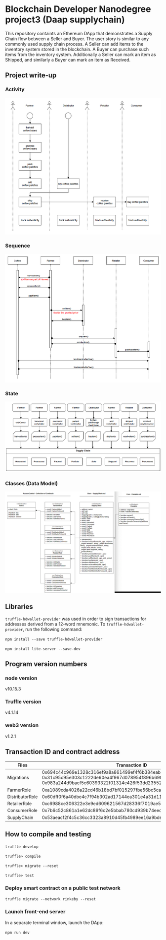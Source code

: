 # Blockchain Developer Nanodegree project3 (Daap supplychain)
This repository containts an Ethereum DApp that demonstrates a Supply Chain flow between a Seller and Buyer. The user story is similar to any commonly used supply chain process. A Seller can add items to the inventory system stored in the blockchain. A Buyer can purchase such items from the inventory system. Additionally a Seller can mark an item as Shipped, and similarly a Buyer can mark an item as Received.

## Project write-up

### Activity
![Activity](images/Activity.png)

### Sequence
![Activity](images/Sequence.png)

### State
![Activity](images/State.png)

### Classes (Data Model)
![Activity](images/Classes.png)

## Libraries
`truffle-hdwallet-provider` was used in order to sign transactions for addresses derived from a 12-word mnemonic.
To `truffle-hdwallet-provider`, run the following command:

`npm install --save truffle-hdwallet-provider`

`npm install lite-server --save-dev`

## Program version numbers

### node version
v10.15.3

### Truffle version
v4.1.14

### web3 version
v1.2.1

## Transaction ID and contract address
| Files | Transaction ID | Contract address |
| ------------- | ------------- | ------------- |
| Migrations | 0x694c44c969e1328c316ef9a8a861499ef4f6b384eab5d6d9869d1718d0f3ae11, <br />0x31c95c95e303c1222de60ea4f967d078954f896b699ba9c8f7834fe77ab78dda, <br /> 0x983a244d9bacf5c60393322f01314e426f53dd23552484e868e8afc3d67d516e | 0xe24914f85e880e4677d0dbdd926849e012da7698 | 
| FarmerRole | 0xa1089cda4026a22cd46b18bd7bf015297fbe56bc5ca74110961041efe4da16b4 | 0xf36c5d3a7fb6347839ce50b4425c4e58777e4c49 |
| DistributorRole | 0x60dff0f6a40dbe4c7f94b302ad17144ea301e4a31d1126e5e1005e23e85f6407 | 0x7a7bc0d53f44537ad3f094f0fcbb820037bb259e |
| RetailerRole | 0xc6988ce306322e3e9ed609621567d28336f7019ae56757ba3804613ce299b665 | 0x22f81ce821e6049cceef758fc7c015aec40d139e |
| ConsumerRole | 0x7b6c52c861a1e62dc89f6c2e5bbab780cd939b74eec040be0a34fe5c52dec4d1 | 0x1dd994676037ba894ef5d8dc7b348e1b7dd56ac4 |
| SupplyChain | 0x53aeacf2f4c5c36cc3323a8910d45fb4989ee16a9bde3fe5fc109300f5d7a031 | 0x2f8fb38f8a908a187bd03ac6d58b93d7df57c373 |


## How to compile and testing
`truffle develop`

`truffle> compile`

`truffle> migrate --reset`

`truffle> test`

### Deploy smart contract on a public test network
`truffle migrate --network rinkeby --reset`

### Launch front-end server
In a separate terminal window, launch the DApp:

`npm run dev`

